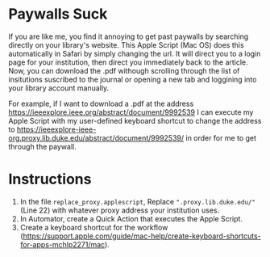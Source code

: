 # Paywalls Suck

If you are like me, you find it annoying to get past paywalls by searching directly on your library's website. This Apple Script (Mac OS) does this automatically in Safari by simply changing the url. It will direct you to a login page for your institution, then direct you immediately back to the article. Now, you can download the .pdf withough scrolling through the list of insitutions suscribed to the journal or opening a new tab and loggining into your library account manually.

For example, if I want to download a .pdf at the address https://ieeexplore.ieee.org/abstract/document/9992539 I can execute my Apple Script with my user-defined keyboard shortcut to change the address to https://ieeexplore-ieee-org.proxy.lib.duke.edu/abstract/document/9992539/ in order for me to get through the paywall.

# Instructions

1. In the file ```replace_proxy.applescript```, Replace ```".proxy.lib.duke.edu/"``` (Line 22) with whatever proxy address your institution uses.
2. In Automator, create a Quick Action that executes the Apple Script.
3. Create a keyboard shortcut for the workflow (https://support.apple.com/guide/mac-help/create-keyboard-shortcuts-for-apps-mchlp2271/mac).
